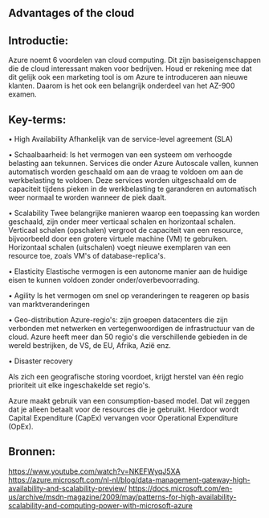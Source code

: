 
## Advantages of the cloud
## Introductie:
Azure noemt 6 voordelen van cloud computing. Dit zijn basiseigenschappen die de cloud interessant maken voor bedrijven. Houd er rekening mee dat dit gelijk ook een marketing tool is om Azure te introduceren aan nieuwe klanten. Daarom is het ook een belangrijk onderdeel van het AZ-900 examen.

## Key-terms:

•	High Availability
Afhankelijk van de service-level agreement (SLA)

•	Schaalbaarheid:
Is het vermogen van een systeem om verhoogde belasting aan tekunnen. Services die onder Azure Autoscale vallen, kunnen automatisch worden geschaald om aan de vraag te voldoen om aan de werkbelasting te voldoen. Deze services worden uitgeschaald om de capaciteit tijdens pieken in de werkbelasting te garanderen en automatisch weer normaal te worden wanneer de piek daalt.


•	Scalability
Twee belangrijke manieren waarop een toepassing kan worden geschaald, zijn onder meer verticaal schalen en horizontaal schalen. Verticaal schalen (opschalen) vergroot de capaciteit van een resource, bijvoorbeeld door een grotere virtuele machine (VM) te gebruiken. Horizontaal schalen (uitschalen) voegt nieuwe exemplaren van een resource toe, zoals VM's of database-replica's.


•	Elasticity
Elastische vermogen is een autonome manier aan de huidige eisen te kunnen voldoen zonder onder/overbevoorrading.


•	Agility
Is het vermogen om snel op veranderingen te reageren op basis van marktveranderingen

•	Geo-distribution
Azure-regio's: zijn groepen datacenters die zijn verbonden met netwerken en vertegenwoordigen de infrastructuur van de cloud. Azure heeft meer dan 50 regio's die verschillende gebieden in de wereld bestrijken, de VS, de EU, Afrika, Azië enz.

•	Disaster recovery

Als zich een geografische storing voordoet, krijgt herstel van één regio prioriteit uit elke ingeschakelde set regio's. 

Azure maakt gebruik van een consumption-based model. Dat wil zeggen dat je alleen betaalt voor de resources die je gebruikt. Hierdoor wordt Capital Expenditure (CapEx) vervangen voor Operational Expenditure (OpEx).



## Bronnen:
https://www.youtube.com/watch?v=NKEFWyqJ5XA
https://azure.microsoft.com/nl-nl/blog/data-management-gateway-high-availability-and-scalability-preview/
https://docs.microsoft.com/en-us/archive/msdn-magazine/2009/may/patterns-for-high-availability-scalability-and-computing-power-with-microsoft-azure



